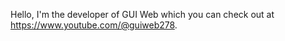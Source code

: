 Hello, I'm the developer of GUI Web which you can check out at https://www.youtube.com/@guiweb278.
<!---
drs-guiguy/drs-guiguy is a ✨ special ✨ repository because its `README.md` (this file) appears on your GitHub profile.
You can click the Preview link to take a look at your changes.
--->
